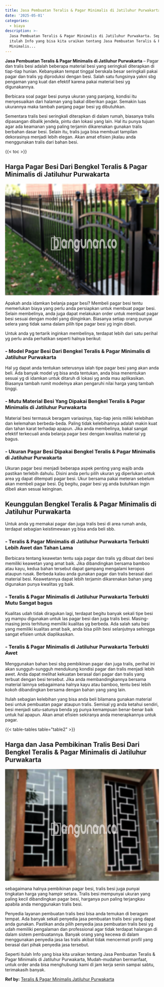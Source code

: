 ```yaml
---
title: Jasa Pembuatan Teralis & Pagar Minimalis di Jatiluhur Purwakarta
date: '2025-05-01'
categories:
  - biaya
description: >-
  Jasa Pembuatan Teralis & Pagar Minimalis di Jatiluhur Purwakarta. Seperti
  itulah Info yang bisa kita uraikan tentang Jasa Pembuatan Teralis & Pagar
  Minimalis...
---
```


**Jasa Pembuatan Teralis & Pagar Minimalis di Jatiluhur Purwakarta** – Pagar dan tralis besi adalah beberapa material besi yang seringkali diterapkan di tiap-tiap hunian. Kebanyakan tempat tinggal berskala besar seringkali pakai pagar dan tralis yg diproduksi dengan besi. Salah satu fungsinya yakni sbg pengaman yang kuat dan efektif karena pakai material besi yg digunakannya.

Berbicara soal pagar besi punya ukuran yang panjang, kondisi itu menyesuaikan dari halaman yang bakal diberikan pagar. Semakin luas ukurannya maka tambah panjang pagar besi yg dibutuhkan.

Sementara tralis besi seringkali diterapkan di dalam rumah, biasanya tralis dipasangan dibalik jendela, pintu dan lokasi yang lain. Hal itu punya tujuan agar ada keamanan yang paling terjamin dikarenakan gunakan tralis berbahan dasar besi. Selain itu, tralis juga bisa membuat tampilan dekorasinya menjadi lebih elegan. Akan amat efisien jikalau anda menggunakan tralis dari bahan besi.

{{< toc >}}

## Harga Pagar Besi Dari Bengkel Teralis & Pagar Minimalis di Jatiluhur Purwakarta

![Jasa Pembuatan Teralis & Pagar Minimalis di Jatiluhur Purwakarta](/images/pagar-minimalis-murah-65.png)

Apakah anda idamkan belanja pagar besi? Membeli pagar besi tentu memerlukan biaya yang perlu anda persiapkan untuk membuat pagar besi. Selain membelinya, anda juga dapat melakukan order untuk membuat pagar besi sesuai dengan model yang diinginkan. Biasanya setiap orang punyai selera yang tidak sama dalam pilih tipe pagar besi yg ingin dibeli.

Untuk anda yg tertarik inginkan membelinya, terdapat lebih dari satu perihal yg perlu anda perhatikan seperti halnya berikut:
### \- Model Pagar Besi Dari Bengkel Teralis & Pagar Minimalis di Jatiluhur Purwakarta

Hal yg dapat anda tentukan seterusnya ialah tipe pagar besi yang akan anda beli. Ada banyak model yg bisa anda tentukan, anda bisa menentukan sesuai yg di idamkan untuk ditaruh di lokasi yg anda mau aplikasikan. Biasanya tambah rumit modelnya akan pengaruhi nilai harga yang tambah tinggi.

### \- Mutu Material Besi Yang Dipakai Bengkel Teralis & Pagar Minimalis di Jatiluhur Purwakarta

Material besi termasuk beragam variasinya, tiap-tiap jenis miliki kelebihan dan kelemahan berbeda-beda. Paling tidak kelebihannya adalah makin kuat dan tahan karat terhadap apapun. Jika anda membelinya, bakal sangat efektif terkecuali anda belanja pagar besi dengan kwalitas material yg bagus.

### \- Ukuran Pagar Besi Dipakai Bengkel Teralis & Pagar Minimalis di Jatiluhur Purwakarta

Ukuran pagar besi menjadi beberapa aspek penting yang wajib anda pastikan terlebih dahulu. Disini anda perlu pilih ukuran yg diperlukan untuk area yg dapat ditempati pagar besi. Ukur bersama pakai meteran sebelum akan membeli pagar besi. Dg begitu, pagar besi yg anda butuhkan ingin dibeli akan sesuai keinginan.

## Keunggulan Bengkel Teralis & Pagar Minimalis di Jatiluhur Purwakarta

Untuk anda yg memakai pagar dan juga tralis besi di area rumah anda, terdapat sebagian keistimewaan yg bisa anda beli sbb.

### \- Teralis & Pagar Minimalis di Jatiluhur Purwakarta Terbukti Lebih Awet dan Tahan Lama

Berbicara tentang keawetan tentu saja pagar dan tralis yg dibuat dari besi memiliki keawetan yang amat baik. Jika dibandingkan bersama bamboo atau kayu, kedua bahan tersebut dapat gampang mengalami keropos ataupun rusak. Berbeda kalau anda gunakan pagar dan tralis berasal dari material besi. Keawetannya dapat lebih terjamin dikarenakan bahan yang digunakan punya kwalitas yg baik.

### \- Teralis & Pagar Minimalis di Jatiluhur Purwakarta Terbukti Mutu Sangat bagus

Kualitas udah tidak diragukan lagi, terdapat begitu banyak sekali tipe besi yg mampu digunakan untuk las pagar besi dan juga tralis besi. Masing-masing jenis terhitung memiliki kualitas yg berbeda. Ada salah satu besi yang memiliki kualitas amat baik, anda bisa pilih besi selanjutnya sehingga sangat efisien untuk diaplikasikan.

### \- Teralis & Pagar Minimalis di Jatiluhur Purwakarta Terbukti Awet

Menggunakan bahan besi sbg pembikinan pagar dan juga tralis, perihal ini akan sungguh-sungguh mendukung kondisi pagar dan tralis menjadi lebih awet. Anda dapat melihat kekuatan berasal dari pagar dan tralis yang terbuat dengan besi tersebut. Jika anda membandingkannya bersama material lainnya sebagaimana halnya kayu atau bamboo, tentu besi lebih kokoh dibandingkan bersama dengan bahan yang yang lain.

Itulah sebagian kelebihan yang bisa anda beli bilamana gunakan material besi untuk pembuatan pagar ataupun tralis. Semisal yg anda ketahui sendiri, besi menjadi satu-satunya benda yg punya kemampuan benar-benar baik untuk hal apapun. Akan amat efisien sekiranya anda menerapkannya untuk pagar.

{{< table-tables table="table2" >}}

## Harga dan Jasa Pembikinan Tralis Besi Dari Bengkel Teralis & Pagar Minimalis di Jatiluhur Purwakarta

![Jasa Pembuatan Teralis & Pagar Minimalis di Jatiluhur Purwakarta](/images/teralis-minimalis-murah-41.png)

sebagaimana halnya pembikinan pagar besi, tralis besi juga punyai tingkatan harga yang hampir setara. Tralis besi mempunyai ukuran yang paling kecil dibandingkan pagar besi, harganya pun paling terjangkau apabila anda menggunakan tralis besi.

Penyedia layanan pembuatan tralis besi bisa anda temukan di beragam tempat. Ada banyak sekali penyedia jasa pembuatan tralis besi yang dapat anda gunakan. Pastikan anda pilih penyedia jasa pembuatan tralis besi yg udah memiliki pengalaman dan professional agar tidak terdapat halangan di dalam sistem pembuatannya. Banyak orang yang kecewa di dalam menggunakan penyedia jasa las tralis akibat tidak mencermati profil yang berasal dari pihak penyedia jasa tersebut.

Seperti itulah Info yang bisa kita uraikan tentang Jasa Pembuatan Teralis & Pagar Minimalis di Jatiluhur Purwakarta, Mudah-mudahan bermanfaat, untuk order anda bisa menghubungi kami di jam kerja senin sampai sabtu, terimakasih banyak.

**Ref by:** [Teralis & Pagar Minimalis Jatiluhur Purwakarta](https://id.wikipedia.org/wiki/Teralis)
